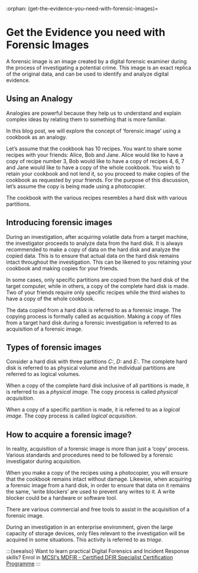 :orphan:
(get-the-evidence-you-need-with-forensic-images)=

# Get the Evidence you need with Forensic Images

A forensic image is an image created by a digital forensic examiner during the process of investigating a potential crime. This image is an exact replica of the original data, and can be used to identify and analyze digital evidence.

## Using an Analogy

Analogies are powerful because they help us to understand and explain complex ideas by relating them to something that is more familiar.

In this blog post, we will explore the concept of ‘forensic image’ using a cookbook as an analogy.

Let’s assume that the cookbook has 10 recipes. You want to share some recipes with your friends: Alice, Bob and Jane. Alice would like to have a copy of recipe number 3, Bob would like to have a copy of recipes 4, 6, 7 and Jane would like to have a copy of the whole cookbook. You wish to retain your cookbook and not lend it, so you proceed to make copies of the cookbook as requested by your friends. For the purpose of this discussion, let’s assume the copy is being made using a photocopier.

The cookbook with the various recipes resembles a hard disk with various partitions.

## Introducing forensic images

During an investigation, after acquiring volatile data from a target machine, the investigator proceeds to analyze data from the hard disk. It is always recommended to make a copy of data on the hard disk and analyze the copied data. This is to ensure that actual data on the hard disk remains intact throughout the investigation. This can be likened to you retaining your cookbook and making copies for your friends.

In some cases, only specific partitions are copied from the hard disk of the target computer, while in others, a copy of the complete hard disk is made. Two of your friends require only specific recipes while the third wishes to have a copy of the whole cookbook.

The data copied from a hard disk is referred to as a forensic image. The copying process is formally called as acquisition. Making a copy of files from a target hard disk during a forensic investigation is referred to as acquisition of a forensic image.

## Types of forensic images

Consider a hard disk with three partitions _C:_, _D:_ and _E:_. The complete hard disk is referred to as physical volume and the individual partitions are referred to as logical volumes.

When a copy of the complete hard disk inclusive of all partitions is made, it is referred to as a _physical image_. The copy process is called _physical acquisition_.

When a copy of a specific partition is made, it is referred to as a _logical image_. The copy process is called _logical acquisition_.

## How to acquire a forensic image?

In reality, acquisition of a forensic image is more than just a ‘copy’ process. Various standards and procedures need to be followed by a forensic investigator during acquisition.

When you make a copy of the recipes using a photocopier, you will ensure that the cookbook remains intact without damage. Likewise, when acquiring a forensic image from a hard disk, in order to ensure that data on it remains the same, ‘write blockers’ are used to prevent any writes to it. A write blocker could be a hardware or software tool.

There are various commercial and free tools to assist in the acquisition of a forensic image.

During an investigation in an enterprise environment, given the large capacity of storage devices, only files relevant to the investigation will be acquired in some situations. This activity is referred to as _triage_.

:::{seealso}
Want to learn practical Digital Forensics and Incident Response skills? Enrol in [MCSI's MDFIR - Certified DFIR Specialist Certification Programme](https://www.mosse-institute.com/certifications/mdfir-certified-dfir-specialist.html)
:::
